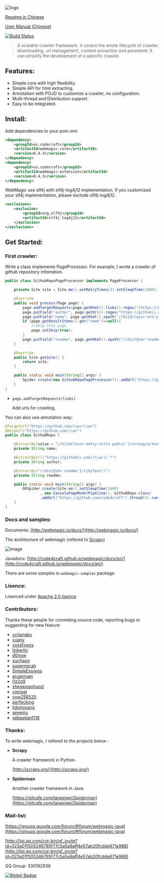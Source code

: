 ![logo](https://raw.github.com/code4craft/webmagic/master/assets/logo.jpg)

[Readme in Chinese](https://github.com/code4craft/webmagic/tree/master/zh_docs)

[User Manual (Chinese)](https://github.com/code4craft/webmagic/blob/master/user-manual.md)


[![Build Status](https://travis-ci.org/code4craft/webmagic.png?branch=master)](https://travis-ci.org/code4craft/webmagic)

>A scalable crawler framework. It covers the whole lifecycle of crawler: downloading, url management, content extraction and persistent. It can simplify the development of a  specific crawler.

## Features:

* Simple core with high flexibility.
* Simple API for html extracting.
* Annotation with POJO to customize a crawler, no configuration.
* Multi-thread and Distribution support.
* Easy to be integrated.

## Install:
  
Add dependencies to your pom.xml:

```xml
<dependency>
    <groupId>us.codecraft</groupId>
    <artifactId>webmagic-core</artifactId>
    <version>0.4.3</version>
</dependency>
<dependency>
    <groupId>us.codecraft</groupId>
    <artifactId>webmagic-extension</artifactId>
    <version>0.4.3</version>
</dependency>
```
        
WebMagic use slf4j with slf4j-log4j12 implementation. If you customized your slf4j implementation, please exclude slf4j-log4j12.

```xml
<exclusions>
    <exclusion>
        <groupId>org.slf4j</groupId>
        <artifactId>slf4j-log4j12</artifactId>
    </exclusion>
</exclusions>
```


## Get Started:

### First crawler:

Write a class implements PageProcessor. For example, I wrote a crawler of github repository infomation.

```java
public class GithubRepoPageProcessor implements PageProcessor {

    private Site site = Site.me().setRetryTimes(3).setSleepTime(1000);

    @Override
    public void process(Page page) {
        page.addTargetRequests(page.getHtml().links().regex("(https://github\\.com/\\w+/\\w+)").all());
        page.putField("author", page.getUrl().regex("https://github\\.com/(\\w+)/.*").toString());
        page.putField("name", page.getHtml().xpath("//h1[@class='entry-title public']/strong/a/text()").toString());
        if (page.getResultItems().get("name")==null){
            //skip this page
            page.setSkip(true);
        }
        page.putField("readme", page.getHtml().xpath("//div[@id='readme']/tidyText()"));
    }

    @Override
    public Site getSite() {
        return site;
    }

    public static void main(String[] args) {
        Spider.create(new GithubRepoPageProcessor()).addUrl("https://github.com/code4craft").thread(5).run();
    }
}
```

* `page.addTargetRequests(links)`
	
	Add urls for crawling.
    
You can also use annotation way:

```java
@TargetUrl("https://github.com/\\w+/\\w+")
@HelpUrl("https://github.com/\\w+")
public class GithubRepo {

    @ExtractBy(value = "//h1[@class='entry-title public']/strong/a/text()", notNull = true)
    private String name;

    @ExtractByUrl("https://github\\.com/(\\w+)/.*")
    private String author;

    @ExtractBy("//div[@id='readme']/tidyText()")
    private String readme;

    public static void main(String[] args) {
        OOSpider.create(Site.me().setSleepTime(1000)
                , new ConsolePageModelPipeline(), GithubRepo.class)
                .addUrl("https://github.com/code4craft").thread(5).run();
    }
}
```
		
### Docs and samples:

Documents: [http://webmagic.io/docs/](http://webmagic.io/docs/)

The architecture of webmagic (refered to [Scrapy](http://scrapy.org/))

![image](http://code4craft.github.io/images/posts/webmagic.png)

Javadocs: [http://code4craft.github.io/webmagic/docs/en/](http://code4craft.github.io/webmagic/docs/en/)

There are some samples in `webmagic-samples` package.

### Lisence:

Lisenced under [Apache 2.0 lisence](http://opensource.org/licenses/Apache-2.0)

### Contributors:

Thanks these people for commiting source code, reporting bugs or suggesting for new feature:

* [ccliangbo](https://github.com/ccliangbo)
* [yuany](https://github.com/yuany)
* [yxssfxwzy](https://github.com/yxssfxwzy)
* [linkerlin](https://github.com/linkerlin)
* [d0ngw](https://github.com/d0ngw)
* [xuchaoo](https://github.com/xuchaoo)
* [supermicah](https://github.com/supermicah)
* [SimpleExpress](https://github.com/SimpleExpress)
* [aruanruan](https://github.com/aruanruan)
* [l1z2g9](https://github.com/l1z2g9)
* [zhegexiaohuozi](https://github.com/zhegexiaohuozi)
* [ywooer](https://github.com/ywooer)
* [yyw258520](https://github.com/yyw258520)
* [perfecking](https://github.com/perfecking)
* [lidongyang](http://my.oschina.net/lidongyang)
* [seveniu](https://github.com/seveniu)
* [sebastian1118](https://github.com/sebastian1118)


### Thanks:

To write webmagic, I refered to the projects below :

* **Scrapy**

	A crawler framework in Python.
 
	[http://scrapy.org/](http://scrapy.org/)

* **Spiderman**

	Another crawler framework in Java.
	
	[https://gitcafe.com/laiweiwei/Spiderman](https://gitcafe.com/laiweiwei/Spiderman)

### Mail-list:

[https://groups.google.com/forum/#!forum/webmagic-java](https://groups.google.com/forum/#!forum/webmagic-java)

[http://list.qq.com/cgi-bin/qf_invite?id=023a01f505246785f77c5a5a9aff4e57ab20fcdde871e988](http://list.qq.com/cgi-bin/qf_invite?id=023a01f505246785f77c5a5a9aff4e57ab20fcdde871e988)

QQ Group: 330192938


[![Bitdeli Badge](https://d2weczhvl823v0.cloudfront.net/code4craft/webmagic/trend.png)](https://bitdeli.com/free "Bitdeli Badge")

